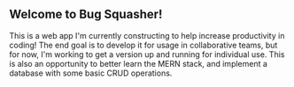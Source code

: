 ## Welcome to Bug Squasher!

This is a web app I'm currently constructing to help increase productivity in coding!  The end goal is to develop it
for usage in collaborative teams, but for now, I'm working to get a version up and running for individual use.  This
is also an opportunity to better learn the MERN stack, and implement a database with some basic CRUD operations.